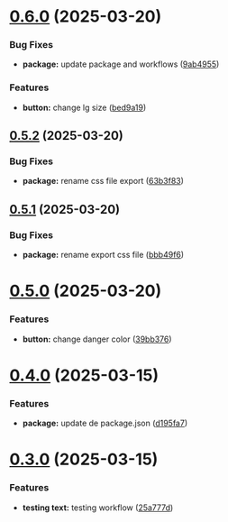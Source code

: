 # [0.6.0](https://github.com/Silvak/techno-ui/compare/v0.5.2...v0.6.0) (2025-03-20)


### Bug Fixes

* **package:** update package and workflows ([9ab4955](https://github.com/Silvak/techno-ui/commit/9ab4955839154dea2573de282eaf61a16695b509))


### Features

* **button:** change lg size ([bed9a19](https://github.com/Silvak/techno-ui/commit/bed9a1932926022603211f6f5596136af69a0240))

## [0.5.2](https://github.com/Silvak/techno-ui/compare/v0.5.1...v0.5.2) (2025-03-20)


### Bug Fixes

* **package:** rename css file export ([63b3f83](https://github.com/Silvak/techno-ui/commit/63b3f839bf0f1258b2f479f41cc082d67f978f7c))

## [0.5.1](https://github.com/Silvak/techno-ui/compare/v0.5.0...v0.5.1) (2025-03-20)


### Bug Fixes

* **package:** rename export css file ([bbb49f6](https://github.com/Silvak/techno-ui/commit/bbb49f6310b1b4d8b44cc94849eb8b9ddc02fc36))

# [0.5.0](https://github.com/Silvak/techno-ui/compare/v0.4.0...v0.5.0) (2025-03-20)


### Features

* **button:** change danger color ([39bb376](https://github.com/Silvak/techno-ui/commit/39bb376e286eb799db27fc3cd3c856515cd6d371))

# [0.4.0](https://github.com/Silvak/techno-ui/compare/v0.3.0...v0.4.0) (2025-03-15)


### Features

* **package:** update de package.json ([d195fa7](https://github.com/Silvak/techno-ui/commit/d195fa76d4e6aa309ae2ba8d3a76336cf60f749f))

# [0.3.0](https://github.com/Silvak/techno-ui/compare/v0.2.0...v0.3.0) (2025-03-15)


### Features

* **testing text:** testing workflow ([25a777d](https://github.com/Silvak/techno-ui/commit/25a777d6ed5e5f88ebaafcf95bcaf3d4e981e142))
